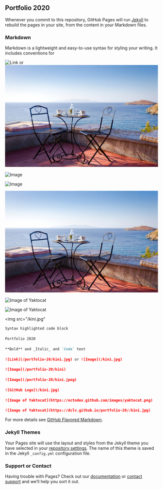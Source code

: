 ## Portfolio 2020

Whenever you commit to this repository, GitHub Pages will run [Jekyll](https://jekyllrb.com/) to rebuild the pages in your site, from the content in your Markdown files.

### Markdown

Markdown is a lightweight and easy-to-use syntax for styling your writing. It includes conventions for

![Link](/portfolio-20/kini.jpg) or ![Image](/kini.jpg)

![Image](/portfolio-20/kini)

![Image](/portfolio-20/kini.jpeg)

![GitHub Logo](/kini.jpg)

![Image of Yaktocat](https://octodex.github.com/images/yaktocat.png)

![Image of Yaktocat](https://dclv.github.io/portfolio-20//kini.jpg)

<img src="/kini.jpg"

```markdown
Syntax highlighted code block

Portfolio 2020

**Bold** and _Italic_ and `Code` text

![Link](/portfolio-20/kini.jpg) or ![Image](/kini.jpg)

![Image](/portfolio-20/kini)

![Image](/portfolio-20/kini.jpeg)

![GitHub Logo](/kini.jpg)

![Image of Yaktocat](https://octodex.github.com/images/yaktocat.png)

![Image of Yaktocat](https://dclv.github.io/portfolio-20//kini.jpg)


```

For more details see [GitHub Flavored Markdown](https://guides.github.com/features/mastering-markdown/).

### Jekyll Themes

Your Pages site will use the layout and styles from the Jekyll theme you have selected in your [repository settings](https://github.com/dclv/portfolio-20/settings/pages). The name of this theme is saved in the Jekyll `_config.yml` configuration file.

### Support or Contact

Having trouble with Pages? Check out our [documentation](https://docs.github.com/categories/github-pages-basics/) or [contact support](https://support.github.com/contact) and we’ll help you sort it out.
